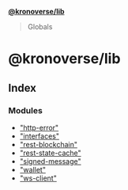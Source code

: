 **[@kronoverse/lib](README.md)**

> Globals

# @kronoverse/lib

## Index

### Modules

* ["http-error"](modules/_http_error_.md)
* ["interfaces"](modules/_interfaces_.md)
* ["rest-blockchain"](modules/_rest_blockchain_.md)
* ["rest-state-cache"](modules/_rest_state_cache_.md)
* ["signed-message"](modules/_signed_message_.md)
* ["wallet"](modules/_wallet_.md)
* ["ws-client"](modules/_ws_client_.md)
